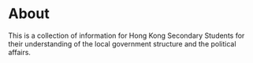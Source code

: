 # About

This is a collection of information for Hong Kong Secondary Students for
their understanding of the local government structure and the political
affairs.